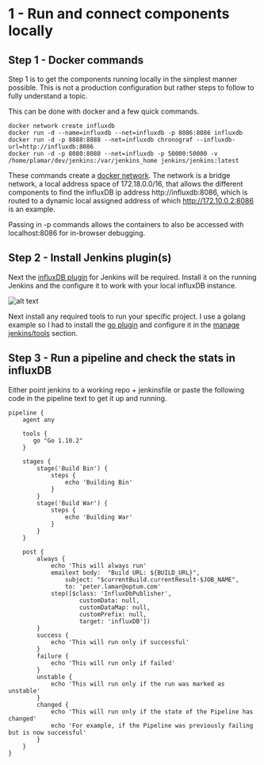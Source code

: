 # 1 - Run and connect components locally

## Step 1 - Docker commands

Step 1 is to get the components running locally in the simplest manner possible.
This is not a production configuration but rather steps to follow to fully
understand a topic.

This can be done with docker and a few quick commands.

```
docker network create influxdb
docker run -d --name=influxdb --net=influxdb -p 8086:8086 influxdb
docker run -d -p 8888:8888 --net=influxdb chronograf --influxdb-url=http://influxdb:8086
docker run -d -p 8080:8080 --net=influxdb -p 50000:50000 -v /home/plamar/dev/jenkins:/var/jenkins_home jenkins/jenkins:latest

```

These commands create a [docker network](https://docs.docker.com/network/). The network is a bridge network, a local address space of 172.18.0.0/16, that allows the different components to find
the influxDB ip address http://influxdb:8086, which is routed to a dynamic local assigned address of which http://172.10.0.2:8086 is an example.

Passing in -p commands allows the containers to also be accessed with localhost:8086 for in-browser debugging.

## Step 2 - Install Jenkins plugin(s)

Next the [influxDB plugin](https://wiki.jenkins.io/display/JENKINS/InfluxDB+Plugin) for Jenkins will be required. Install it on the running Jenkins and the configure it to work with your local influxDB instance.

![alt text](https://github.com/peterlamar/influxops/blob/master/img/influxconfig.png "Jenkins influxDB config")


Next install any required tools to run your specific project. I use a golang example so I had to install the [go plugin](https://wiki.jenkins.io/display/JENKINS/Go+Plugin) and configure it in the [manage jenkins/tools](https://www.safaribooksonline.com/library/view/devops-bootcamp/9781787285965/b02a0f03-339c-4243-ac0c-1d9d2ab6af4a.xhtml) section.

## Step 3 - Run a pipeline and check the stats in influxDB

Either point jenkins to a working repo + jenkinsfile or paste the following code in the pipeline text to get it up and running.

```
pipeline {
    agent any

    tools {
       go "Go 1.10.2"
    }

    stages {
        stage('Build Bin') {
            steps {
                echo 'Building Bin'
            }
        }
        stage('Build War') {
            steps {
                echo 'Building War'
            }
        }
    }

    post {
        always {
            echo 'This will always run'
            emailext body:  "Build URL: ${BUILD_URL}",
                subject: "$currentBuild.currentResult-$JOB_NAME",
                to: 'peter.lamar@optum.com'
            step([$class: 'InfluxDbPublisher',
                    customData: null,
                    customDataMap: null,
                    customPrefix: null,
                    target: 'influxDB'])
        }
        success {
            echo 'This will run only if successful'
        }
        failure {
            echo 'This will run only if failed'
        }
        unstable {
            echo 'This will run only if the run was marked as unstable'
        }
        changed {
            echo 'This will run only if the state of the Pipeline has changed'
            echo 'For example, if the Pipeline was previously failing but is now successful'
        }
    }
}
```
